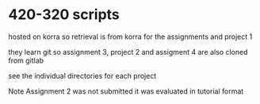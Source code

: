 #  420-320 scripts

hosted on korra so retrieval is from korra for the assignments and project 1

they learn git so assignment 3, project 2 and assigment 4 are also cloned from gitlab

see the individual directories for each project

Note Assignment 2 was not submitted it was evaluated in tutorial format
